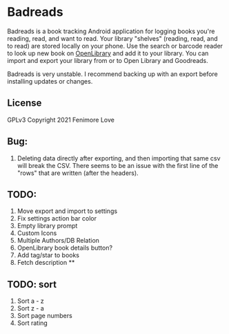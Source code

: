 # Badreads

Badreads is a book tracking Android application for logging books
you're reading, read, and want to read. Your library "shelves" (reading, read, and to read)
are stored locally on your phone. Use the search or barcode reader to look up
new book on [OpenLibrary](https://openlibary.org) and add it to your library. You can
import and export your library from or to Open Library and Goodreads.

Badreads is very unstable. I recommend backing up with an export before installing updates or changes.

## License

GPLv3
Copyright 2021 Fenimore Love

## Bug:

1. Deleting data directly after exporting, and then importing that same csv will break the CSV.
There seems to be an issue with the first line of the "rows" that are written (after the headers).

## TODO:

1. Move export and import to settings
2. Fix settings action bar color
13. Empty library prompt
4. Custom Icons
5. Multiple Authors/DB Relation
9. OpenLibrary book details button?
8. Add tag/star to books
11. Fetch description **


## TODO: sort
1. Sort a - z
2. Sort z - a
3. Sort page numbers
4. Sort rating